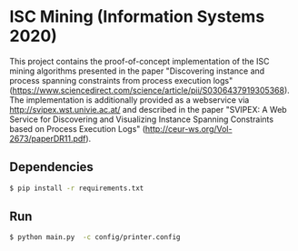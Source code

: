 # ISC Mining (Information Systems 2020)
This project contains the proof-of-concept implementation of the ISC mining algorithms presented in the paper "Discovering instance and process spanning constraints from process execution logs" (https://www.sciencedirect.com/science/article/pii/S0306437919305368).
The implementation is additionally provided as a webservice via http://svipex.wst.univie.ac.at/ and described in the paper "SVIPEX: A Web Service for Discovering and Visualizing Instance Spanning Constraints based on Process Execution Logs" (http://ceur-ws.org/Vol-2673/paperDR11.pdf).

## Dependencies
```sh
$ pip install -r requirements.txt
```
## Run
```sh
$ python main.py  -c config/printer.config
```
